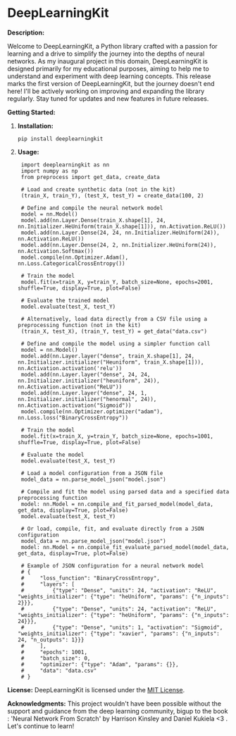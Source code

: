 # DeepLearningKit

**Description:**

Welcome to DeepLearningKit, a Python library crafted with a passion for learning and a drive to simplify the journey into the depths of neural networks. As my inaugural project in this domain, DeepLearningKit is designed primarily for my educational purposes, aiming to help me to understand and experiment with deep learning concepts.
This release marks the first version of DeepLearningKit, but the journey doesn't end here! I'll be actively working on improving and expanding the library regularly. Stay tuned for updates and new features in future releases.

**Getting Started:**
1. **Installation:**
   ```
   pip install deeplearningkit
   ```

2. **Usage:**
   ```# Import necessary libraries
	import deeplearningkit as nn
	import numpy as np
	from preprocess import get_data, create_data

	# Load and create synthetic data (not in the kit)
	(train_X, train_Y), (test_X, test_Y) = create_data(100, 2)

	# Define and compile the neural network model
	model = nn.Model()
	model.add(nn.Layer.Dense(train_X.shape[1], 24, nn.Initializer.HeUniform(train_X.shape[1])), nn.Activation.ReLU())
	model.add(nn.Layer.Dense(24, 24, nn.Initializer.HeUniform(24)), nn.Activation.ReLU())
	model.add(nn.Layer.Dense(24, 2, nn.Initializer.HeUniform(24)), nn.Activation.Softmax())
	model.compile(nn.Optimizer.Adam(), nn.Loss.CategoricalCrossEntropy())

	# Train the model
	model.fit(x=train_X, y=train_Y, batch_size=None, epochs=2001, shuffle=True, display=True, plot=False)

	# Evaluate the trained model
	model.evaluate(test_X, test_Y)

	# Alternatively, load data directly from a CSV file using a preprocessing function (not in the kit)
	(train_X, test_X), (train_Y, test_Y) = get_data("data.csv")

	# Define and compile the model using a simpler function call
	model = nn.Model()
	model.add(nn.Layer.layer("dense", train_X.shape[1], 24, nn.Initializer.initializer("Heuniform", train_X.shape[1])), nn.Activation.activation('relu'))
	model.add(nn.Layer.layer("dense", 24, 24, nn.Initializer.initializer("heuniform", 24)), nn.Activation.activation("ReLU"))
	model.add(nn.Layer.layer("dense", 24, 1, nn.Initializer.initializer("henormal", 24)), nn.Activation.activation("Sigmoid"))
	model.compile(nn.Optimizer.optimizer("adam"), nn.Loss.loss("BinaryCrossEntropy"))

	# Train the model
	model.fit(x=train_X, y=train_Y, batch_size=None, epochs=1001, shuffle=True, display=True, plot=False)

	# Evaluate the model
	model.evaluate(test_X, test_Y)

	# Load a model configuration from a JSON file
	model_data = nn.parse_model_json("model.json")

	# Compile and fit the model using parsed data and a specified data preprocessing function
	model: nn.Model = nn.compile_and_fit_parsed_model(model_data, get_data, display=True, plot=False)
	model.evaluate(test_X, test_Y)

	# Or load, compile, fit, and evaluate directly from a JSON configuration
	model_data = nn.parse_model_json("model.json")
	model: nn.Model = nn.compile_fit_evaluate_parsed_model(model_data, get_data, display=True, plot=False)

	# Example of JSON configuration for a neural network model
	# {
	#     "loss_function": "BinaryCrossEntropy",
	#     "layers": [
	#         {"type": "Dense", "units": 24, "activation": "ReLU", "weights_initializer": {"type": "heUniform", "params": {"n_inputs": 2}}},
	#         {"type": "Dense", "units": 24, "activation": "ReLU", "weights_initializer": {"type": "heUniform", "params": {"n_inputs": 24}}},
	#         {"type": "Dense", "units": 1, "activation": "Sigmoid", "weights_initializer": {"type": "xavier", "params": {"n_inputs": 24, "n_outputs": 1}}}
	#     ],
	#     "epochs": 1001,
	#     "batch_size": 0,
	#     "optimizer": {"type": "Adam", "params": {}},
	#     "data": "data.csv"
	# }
   ```

**License:**
DeepLearningKit is licensed under the [MIT License](LICENCE).

**Acknowledgments:**
This project wouldn't have been possible without the support and guidance from the deep learning community, bigup to the book : 'Neural Network From Scratch' by Harrison Kinsley and Daniel Kukiela <3 . Let's continue to learn!
